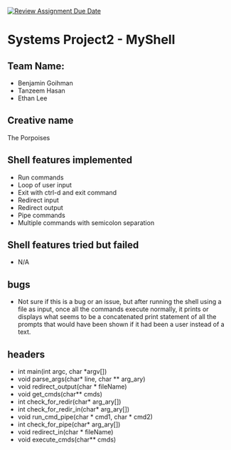 [![Review Assignment Due Date](https://classroom.github.com/assets/deadline-readme-button-22041afd0340ce965d47ae6ef1cefeee28c7c493a6346c4f15d667ab976d596c.svg)](https://classroom.github.com/a/Tfg6waJb)
# Systems Project2 - MyShell
## Team Name:
- Benjamin Goihman
- Tanzeem Hasan
- Ethan Lee
## Creative name
The Porpoises 
## Shell features implemented
- Run commands
- Loop of user input
- Exit with ctrl-d and exit command
- Redirect input
- Redirect output
- Pipe commands
- Multiple commands with semicolon separation
## Shell features tried but failed
- N/A
## bugs
- Not sure if this is a bug or an issue, but after running the shell using a file as input, once all the commands execute normally, it prints or displays what seems to be a concatenated print statement of all the prompts that would have been shown if it had been a user instead of a text.
## headers
- int main(int argc, char *argv[])
- void parse_args(char* line, char ** arg_ary)
- void redirect_output(char * fileName)
- void get_cmds(char** cmds)
- int check_for_redir(char* arg_ary[])
- int check_for_redir_in(char* arg_ary[])
- void run_cmd_pipe(char * cmd1, char * cmd2)
- int check_for_pipe(char* arg_ary[])
- void redirect_in(char * fileName)
- void execute_cmds(char** cmds)

